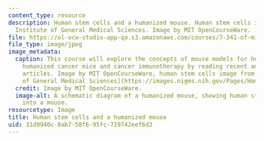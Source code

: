 ```yaml
---
content_type: resource
description: Human stem cells and a humanized mouse. Human stem cells image from National
  Institute of General Medical Sciences. Image by MIT OpenCourseWare.
file: https://ol-ocw-studio-app-qa.s3.amazonaws.com/courses/7-341-of-mice-and-men-humanized-mice-in-cancer-research-spring-2015/31d9940c8ab758f695fc719742eef6d3_7-341s15.jpg
file_type: image/jpeg
image_metadata:
  caption: This course will explore the concepts of mouse models for human cancer,
    humanized cancer mice and cancer immunotherapy by reading recent and classic research
    articles. Image by MIT OpenCourseWare, human stem cells image from [National Institute
    of General Medical Sciences](https://images.nigms.nih.gov/Pages/Home.aspx).
  credit: Image by MIT OpenCourseWare.
  image-alt: A schematic diagram of a humanized mouse, showing human stem cells transplanted
    into a mouse.
resourcetype: Image
title: Human stem cells and a humanized mouse
uid: 31d9940c-8ab7-58f6-95fc-719742eef6d3
---
```

